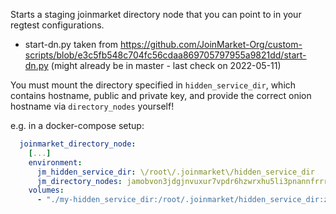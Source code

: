 Starts a staging joinmarket directory node that you can point to in your regtest configurations.

- start-dn.py taken from https://github.com/JoinMarket-Org/custom-scripts/blob/e3c5fb548c704fc56cdaa869705797955a9821dd/start-dn.py
  (might already be in master - last check on 2022-05-11)

You must mount the directory specified in `hidden_service_dir`, which contains hostname, public and private key, 
and provide the correct onion hostname via `directory_nodes` yourself!

e.g. in a docker-compose setup:
```yml
  joinmarket_directory_node:
    [...]
    environment:
      jm_hidden_service_dir: \/root\/.joinmarket\/hidden_service_dir
      jm_directory_nodes: jamobvon3jdgjnvuxur7vpdr6hzwrxhu5li3pnannfrrrupg5sb6ouyd.onion:5222
    volumes:
      - "./my-hidden_service_dir:/root/.joinmarket/hidden_service_dir:z"
```
